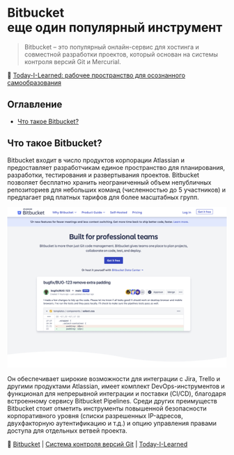 Bitbucket  
еще один популярный инструмент
==========================================

> Bitbucket – это популярный онлайн-сервис для хостинга и совместной разработки проектов, который основан на системы контроля версий Git и Mercurial.

📖 [Today-I-Learned: рабочее пространство для осознанного самообразования](/README.md)

Оглавление
----------

- [Что такое Bitbucket?](#что-такое-bitbucket)

Что такое Bitbucket?
--------------------

Bitbucket входит в число продуктов корпорации Atlassian и предоставляет разработчикам единое пространство для планирования, разработки, тестирования и развертывания проектов. Bitbucket позволяет бесплатно хранить неограниченный объем непубличных репозиториев для небольших команд (численностью до 5 участников) и предлагает ряд платных тарифов для более масштабных групп.

![Bitbucket](/img/Bitbucket/bitbucket-1.png)

Он обеспечивает широкие возможности для интеграции с Jira, Trello и другими продуктами Atlassian, имеет комплект DevOps-инструментов и функционал для непрерывной интеграции и поставки (CI/CD), благодаря встроенному сервису Bitbucket Pipelines. Среди других преимуществ Bitbucket стоит отметить инструменты повышенной безопасности корпоративного уровня (списки разрешенных IP-адресов, двухфакторную аутентификацию и т.д.) и опцию управления правами доступа для отдельных ветвей проекта.

📖 [Bitbucket](#оглавление) | [Система контроля версий Git](../README.md#оглавление) | [Today-I-Learned](/README.md)

